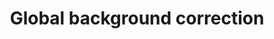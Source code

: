 ---
title:     Global background correction
layout:    module

prerequisites:
  - "[Basic properties of images and pixels](../pixels)"
  - "[Data types](../datatypes)"
  - "[Image math](../image_math)"

objectives:
  - Measure the background in an image
  - Apply image math to subtract a background intensity value from all pixels and understand that the output image should have a floating point data type

motivation: >
  Most biological images have non-zero intensity values in regions outside of the objects of interest. In order to properly quantify the intensities of objects such background must be taken into account.
  For example, most cameras on microscopes have a read noise with can be many hundred gray values (for 12-bit or 16-bit detection). As such read noise is typically constant across the whole image, subtracting a constant background value for each pixel is possible.

concept_map: >
  graph TD
    I("Image") --> SB("Subtract background")
    SB --> BCI("Background corrected image")
    BCI ---|"datatype"| FP("Floating point")
    I --> MB("Measure background")
    MB --> SB

figure: figures/global_background_correction.png
figure_legend: Image before and after background correction

activity_preface: |
  - Open image [xy_16bit__nuclei_high_dynamic_range_with_offset](https://github.com/NEUBIAS/training-resources/raw/master/image_data/xy_16bit__nuclei_high_dynamic_range_with_offset.tif)
  - Measure the background using a manually defined region
  - Measure the mean intensities inside of two nuclei using manually defined regions
    - Choose rather dim nuclei of different intensities
    - Measure the intensity ratio with and without background correction
  - Subtract the background value from the image
    - Appreciate that this yields a non-zero background for unsigned integer data types and that a floating point data type is thus necessary
  - Open image [xy_16bit__scanR_datatype_issue](https://github.com/NEUBIAS/training-resources/raw/master/image_data/xy_16bit__scanR_datatype_issue.tif)
    - Discuss automated global background estimation methods, e.g.
      - mode
      - mean intensity outside objects

activities:
    - ["ImageJ Macro & GUI", "global_background_correction/activities/global_background_correction.ijm", "java"]

exercises:
    - ["ImageJ Macro & GUI", "global_background_correction/exercises/global_background_correction.md"]

assessment: |
    ### True or false? 
      1. The datatype is irrelevant for background subtraction.
      2. Background subtraction using a unsigned integer image will always lead to a positive valued background.
      3. Global background subtraction is important for ratiometric computations.
      4. Global background subtraction affects differences in intensities.
        
    > ## Solution
    >  1. The datatype is irrelevant for background subtraction. **FALSE**
    >  2. Background subtraction using a unsigned integer image will always lead to a positive valued background. **TRUE**
    >  3. Global background subtraction is important for ratiometric computations. **TRUE**
    >  4. Global background subtraction affects differences in intensities. **FALSE**       
    {: .solution}

learn_next:
    "[Local background subtraction](../local_background_subtraction)"

external_links:
---